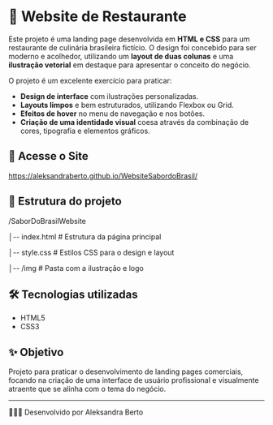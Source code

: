 # 🍲 Website de Restaurante

Este projeto é uma landing page desenvolvida em **HTML e CSS** para um restaurante de culinária brasileira fictício. O design foi concebido para ser moderno e acolhedor, utilizando um **layout de duas colunas** e uma **ilustração vetorial** em destaque para apresentar o conceito do negócio.

O projeto é um excelente exercício para praticar:
* **Design de interface** com ilustrações personalizadas.
* **Layouts limpos** e bem estruturados, utilizando Flexbox ou Grid.
* **Efeitos de hover** no menu de navegação e nos botões.
* **Criação de uma identidade visual** coesa através da combinação de cores, tipografia e elementos gráficos.

## 🚀 Acesse o Site
https://aleksandraberto.github.io/WebsiteSabordoBrasil/

## 📂 Estrutura do projeto
/SaborDoBrasilWebsite

│-- index.html # Estrutura da página principal

│-- style.css # Estilos CSS para o design e layout

│-- /img # Pasta com a ilustração e logo

## 🛠️ Tecnologias utilizadas
- HTML5
- CSS3

## ✨ Objetivo
Projeto para praticar o desenvolvimento de landing pages comerciais, focando na criação de uma interface de usuário profissional e visualmente atraente que se alinha com o tema do negócio.

---

👩🏽‍💻 Desenvolvido por Aleksandra Berto
